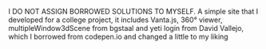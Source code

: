 I DO NOT ASSIGN BORROWED SOLUTIONS TO MYSELF.
A simple site that I developed for a college project, it includes Vanta.js, 360° viewer, multipleWindow3dScene from bgstaal and yeti login from David Vallejo, which I borrowed from codepen.io and changed a little to my liking
